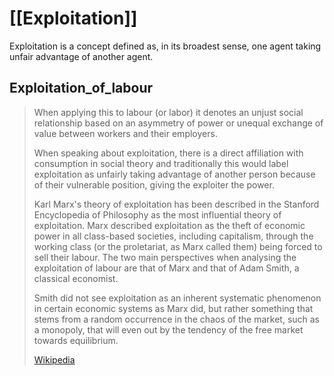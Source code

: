 

# [[Exploitation]] 

Exploitation is a concept defined as, in its broadest sense, one agent taking unfair advantage of another agent. 

## Exploitation_of_labour 


> When applying this to labour (or labor) it denotes an unjust social relationship based on an asymmetry of power or unequal exchange of value between workers and their employers. 
> 
> When speaking about exploitation, there is a direct affiliation with consumption in social theory and traditionally this would label exploitation as unfairly taking advantage of another person because of their vulnerable position, giving the exploiter the power.
> 
> Karl Marx's theory of exploitation has been described in the Stanford Encyclopedia of Philosophy as the most influential theory of exploitation. Marx described exploitation as the theft of economic power in all class-based societies, including capitalism, through the working class (or the proletariat, as Marx called them) being forced to sell their labour. The two main perspectives when analysing the exploitation of labour are that of Marx and that of Adam Smith, a classical economist. 
> 
> Smith did not see exploitation as an inherent systematic phenomenon in certain economic systems as Marx did, but rather something that stems from a random occurrence in the chaos of the market, such as a monopoly, that will even out by the tendency of the free market towards equilibrium.
>
> [Wikipedia](https://en.wikipedia.org/wiki/Exploitation%20of%20labour)



